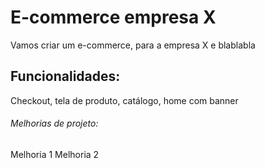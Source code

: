 # E-commerce empresa X

Vamos criar um e-commerce, para a empresa X e blablabla

## Funcionalidades:
Checkout, tela de produto, catálogo, home com banner

###### Melhorias de projeto:

Melhoria 1
Melhoria 2